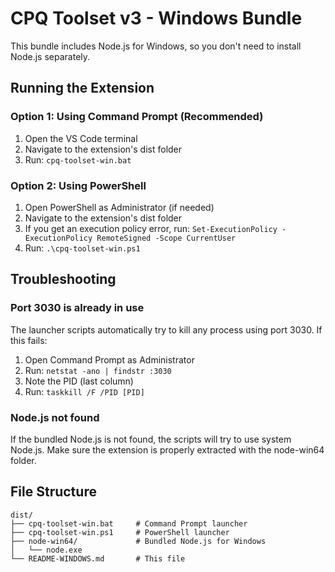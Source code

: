 # CPQ Toolset v3 - Windows Bundle

This bundle includes Node.js for Windows, so you don't need to install Node.js separately.

## Running the Extension

### Option 1: Using Command Prompt (Recommended)
1. Open the VS Code terminal
2. Navigate to the extension's dist folder
3. Run: `cpq-toolset-win.bat`

### Option 2: Using PowerShell
1. Open PowerShell as Administrator (if needed)
2. Navigate to the extension's dist folder
3. If you get an execution policy error, run: `Set-ExecutionPolicy -ExecutionPolicy RemoteSigned -Scope CurrentUser`
4. Run: `.\cpq-toolset-win.ps1`

## Troubleshooting

### Port 3030 is already in use
The launcher scripts automatically try to kill any process using port 3030. If this fails:
1. Open Command Prompt as Administrator
2. Run: `netstat -ano | findstr :3030`
3. Note the PID (last column)
4. Run: `taskkill /F /PID [PID]`

### Node.js not found
If the bundled Node.js is not found, the scripts will try to use system Node.js.
Make sure the extension is properly extracted with the node-win64 folder.

## File Structure
```
dist/
├── cpq-toolset-win.bat     # Command Prompt launcher
├── cpq-toolset-win.ps1     # PowerShell launcher
├── node-win64/             # Bundled Node.js for Windows
│   └── node.exe
└── README-WINDOWS.md       # This file
```
